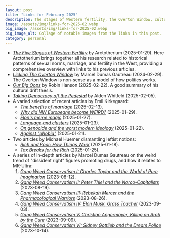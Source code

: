 ```yaml
---
layout: post
title: "Links for February 2025"
description: The stages of Western fertility, the Overton Window, cultural drift, democracy, rich people, dissident right figures promoting drugs, and more.
image: /assets/img/links-for-2025-02.webp
big_image: /assets/img/links-for-2025-02.webp
big_image_alt: Collage of notable images from the links in this post.
category: personal
---
```


- _[The Five Stages of Western Fertility](https://arctotherium.substack.com/p/the-five-stages-of-western-fertility)_ by Arctotherium (2025-01-29). Here Arctotherium brings together all his research related to historical patterns of sexual norms, marriage, and fertility in the West, providing a comprehensive overview with links to his previous articles.
- _[Licking The Overton Window](https://mgautreau.substack.com/p/licking-the-overton-window)_ by Marcel Dumas Gautreau (2024-02-29). The Overton Window is non-sense as a model of how politics works.
- _[Our Big Oops](https://www.overcomingbias.com/p/our-big-oops)_ by Robin Hanson (2025-02-22). A good summary of his cultural drift thesis.
- _[Taking Democracy off the Pedestal](https://www.aporiamagazine.com/p/taking-democracy-off-the-pedestal)_ by Alden Whitfeld (2025-02-05).
- A varied selection of recent articles by Emil Kirkegaard:
  - _[The benefits of marriage](https://www.emilkirkegaard.com/p/the-benefits-of-marriage)_ (2025-02-13).
  - _[Why did NW Europeans become WEIRD?](https://www.emilkirkegaard.com/p/why-did-nw-europeans-become-weird)_ (2025-01-29).
  - _[Elon's meme magic](https://www.emilkirkegaard.com/p/elons-meme-magic)_ (2025-01-27).
  - _[Language and clusters](https://www.emilkirkegaard.com/p/language-and-clusters)_ (2025-01-23).
  - _[On genocide and the worst modern ideology](https://www.emilkirkegaard.com/p/on-genocide-and-the-worst-modern)_ (2025-01-22).
  - _[Against "phobia"](https://www.emilkirkegaard.com/p/against-phobia)_ (2025-01-21).
- Two articles by Michael Huemer dismantling leftist notions:
  - _[Rich and Poor: How Things Work](https://fakenous.substack.com/p/rich-and-poor-how-things-work)_ (2025-01-18).
  - _[Tax Breaks for the Rich](https://fakenous.substack.com/p/tax-breaks-for-the-rich)_ (2025-01-25).
- A series of in-depth articles by Marcel Dumas Gautreau on the weird trend of "dissident right" figures promoting drugs, and how it relates to MK-Ultra:
  1. _[Gang Weed Conservatism I: Charles Taylor and the World of Pure Imagination](https://mgautreau.substack.com/p/gang-weed-conservatism-i-charles)_ (2023-08-12).
  2. _[Gang Weed Conservatism II: Peter Thiel and the Narco-Capitalists](https://mgautreau.substack.com/p/gang-weed-conservatism-ii-peter-thiel)_ (2023-08-19).
  3. _[Gang Weed Conservatism III: Rebekah Mercer and the Pharmacological Warriors](https://mgautreau.substack.com/p/gang-weed-conservatism-iii-rebekah)_ (2023-08-26).
  4. _[Gang Weed Conservatism IV: Elon Musk, Grass Toucher](https://mgautreau.substack.com/p/gang-weed-conservatism-iv-elon-musk)_ (2023-09-03).
  5. _[Gang Weed Conservatism V: Christian Angermayer, Killing an Arab by the Cure](https://mgautreau.substack.com/p/gang-weed-conservatism-v-christian)_ (2023-09-09).
  6. _[Gang Weed Conservatism VI: Sidney Gottlieb and the Dream Police](https://mgautreau.substack.com/p/gang-weed-conservatism-vi-sidney)_ (2023-10-14).
